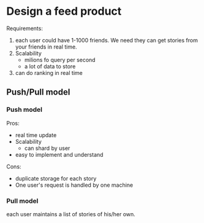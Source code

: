 # Design a feed product

Requirements:

1. each user could have 1-1000 friends. We need they can get stories from your friends in real time.
2. Scalability
    - milions fo query per second
    - a lot of data to store
3. can do ranking in real time

## Push/Pull model

### Push model

Pros:

- real time update
- Scalability
    - can shard by user
- easy to implement and understand

Cons:

- duplicate storage for each story
- One user's request is handled by one machine


### Pull model

each user maintains a list of stories of his/her own.